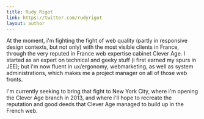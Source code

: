 ```yaml
---
title: Rudy Rigot
link: https://twitter.com/rudyrigot
layout: author
---
```


At the moment, i'm fighting the fight of web quality (partly in responsive design contexts, but not only) with the most visible clients in France, through the very reputed in France web expertise cabinet Clever Age. I started as an expert on technical and geeky stuff (i first earned my spurs in JEE); but i'm now fluent in ux/ergonomy, webmarketing, as well as system administrations, which makes me a project manager on all of those web fronts.

I'm currently seeking to bring that fight to New York City, where i'm opening the Clever Age branch in 2013, and where i'll hope to recreate the reputation and good deeds that Clever Age managed to build up in the French web.